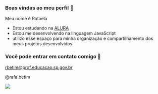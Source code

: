 ### Boas vindas ao meu perfil 🖤


Meu nome é Rafaela

- Estou estudando na [ALURA](https://www.alura.com.br)
- Estou me desenvolvendo na linguagem JavaScript
- utilizo esse espaço para minha organização e compartilhamento dos meus projetos desenvolvidos

### Você pode entrar em contato comigo 📧

 rbetim@prof.educacao.sp.gov.br
 
 @rafa.betim

![](https://media1.tenor.com/m/-qBvHf37JNoAAAAC/kitten-kiss.gif)
  
